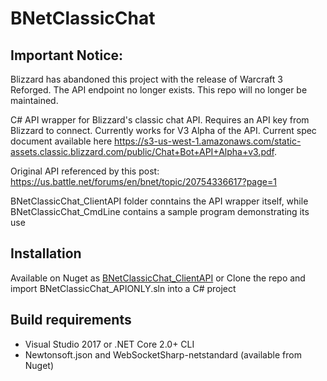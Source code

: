 
# BNetClassicChat

## Important Notice:
Blizzard has abandoned this project with the release of Warcraft 3 Reforged. The API endpoint no longer exists. This repo will no longer be maintained.

C# API wrapper for Blizzard's classic chat API. Requires an API key from Blizzard to connect. Currently works for V3 Alpha of the API. Current spec document available here https://s3-us-west-1.amazonaws.com/static-assets.classic.blizzard.com/public/Chat+Bot+API+Alpha+v3.pdf.

Original API referenced by this post: https://us.battle.net/forums/en/bnet/topic/20754336617?page=1

BNetClassicChat_ClientAPI folder conntains the API wrapper itself, while BNetClassicChat_CmdLine contains a sample program demonstrating its use

## Installation
Available on Nuget as [BNetClassicChat_ClientAPI][nuget] or 
Clone the repo and import BNetClassicChat_APIONLY.sln into a C# project

[nuget]:https://www.nuget.org/packages/BNetClassicChat_ClientAPI/

## Build requirements
* Visual Studio 2017 or .NET Core 2.0+ CLI
* Newtonsoft.json and WebSocketSharp-netstandard (available from Nuget)



